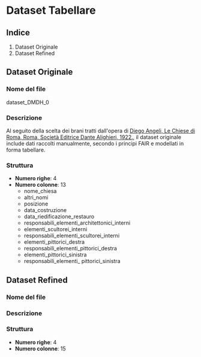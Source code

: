 # Dataset Tabellare 

## Indice 
1. Dataset Originale
2. Dataset Refined

## Dataset Originale 

### Nome del file 
dataset_DMDH_0

### Descrizione 
Al seguito della scelta dei brani tratti dall'opera di [Diego Angeli, Le Chiese di Roma, Roma, Società Editrice Dante Alighieri, 1922.](https://archive.org/details/lechiesediromagu00ange_0/page/n7/mode/2up), il dataset originale include dati raccolti manualmente, secondo i principi FAIR e modellati in forma tabellare. 

### Struttura
- **Numero righe**: 4
- **Numero colonne**: 13
  - nome_chiesa
  - altri_nomi
  - posizione
  - data_costruzione
  - data_riedificazione_restauro
  - responsabili_elementi_architettonici_interni
  - elementi_scultorei_interni
  - responsabili_elementi_scultorei_interni
  - elementi_pittorici_destra
  - responsabili_elementi_pittorici_destra
  - elementi_pittorici_sinistra
  - responsabili_elementi_ pittorici_sinistra

## Dataset Refined 

### Nome del file 

### Descrizione 
### Struttura
- **Numero righe**: 4
- **Numero colonne**: 15





